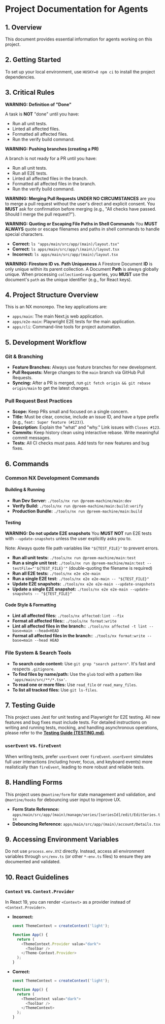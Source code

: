 # Project Documentation for Agents

## 1. Overview

This document provides essential information for agents working on this project.

## 2. Getting Started

To set up your local environment, use `HUSKY=0 npm ci` to install the project dependencies.

## 3. Critical Rules

**WARNING: Definition of "Done"**

A task is **NOT** "done" until you have:

- Run all unit tests.
- Linted all affected files.
- Formatted all affected files.
- Run the verify build command.

**WARNING: Pushing branches (creating a PR)**

A branch is not ready for a PR until you have:

- Run all unit tests.
- Run all E2E tests.
- Linted all affected files in the branch.
- Formatted all affected files in the branch.
- Run the verify build command.

**WARNING: Merging Pull Requests**
**UNDER NO CIRCUMSTANCES** are you to merge a pull request without the user's direct and explicit consent. You **MUST** ask for confirmation before merging (e.g., "All checks have passed. Should I merge the pull request?").

**WARNING: Quoting or Escaping File Paths in Shell Commands**
You **MUST ALWAYS** quote or escape filenames and paths in shell commands to handle special characters.

- **Correct:** `ls "apps/main/src/app/(main)/layout.tsx"`
- **Correct:** `ls apps/main/src/app/\(main\)/layout.tsx`
- **Incorrect:** `ls apps/main/src/app/(main)/layout.tsx`

**WARNING: Firestore ID vs. Path Uniqueness**
A Firestore Document **ID** is only unique within its parent collection. A Document **Path** is always globally unique. When processing `collectionGroup` queries, you **MUST** use the document's `path` as the unique identifier (e.g., for React keys).

## 4. Project Structure Overview

This is an NX monorepo. The key applications are:

- `apps/main`: The main Next.js web application.
- `apps/e2e-main`: Playwright E2E tests for the main application.
- `apps/cli`: Command-line tools for project automation.

## 5. Development Workflow

### Git & Branching

- **Feature Branches:** Always use feature branches for new development.
- **Pull Requests:** Merge changes to the `main` branch via GitHub Pull Requests.
- **Syncing:** After a PR is merged, run `git fetch origin && git rebase origin/main` to get the latest changes.

### Pull Request Best Practices

- **Scope:** Keep PRs small and focused on a single concern.
- **Title:** Must be clear, concise, include an issue ID, and have a type prefix (e.g., `feat: Super feature (#123)`).
- **Description:** Explain the "what" and "why." Link issues with `Closes #123`.
- **Commits:** Keep history clean using interactive rebase. Write meaningful commit messages.
- **Tests:** All CI checks must pass. Add tests for new features and bug fixes.

## 6. Commands

### Common NX Development Commands

#### Building & Running

- **Run Dev Server:** `./tools/nx run @preem-machine/main:dev`
- **Verify Build:** `./tools/nx run @preem-machine/main:build:verify`
- **Production Bundle:** `./tools/nx run @preem-machine/main:build`

#### Testing

**WARNING: Do not update E2E snapshots**
You **MUST NOT** run E2E tests with `--update-snapshots` unless the user explicitly asks you to.

Note: Always quote file path variables like `"${TEST_FILE}"` to prevent errors.

- **Run all unit tests:** `./tools/nx run @preem-machine/main:test`
- **Run a single unit test:** `./tools/nx run @preem-machine/main:test --testFile="'${TEST_FILE}'"` (double-quoting the filename is required)
- **Run all E2E tests:** `./tools/nx e2e e2e-main`
- **Run a single E2E test:** `./tools/nx e2e e2e-main -- "${TEST_FILE}"`
- **Update E2E snapshots:** `./tools/nx e2e e2e-main --update-snapshots`
- **Update a single E2E snapshot:** `./tools/nx e2e e2e-main --update-snapshots -- "${TEST_FILE}"`

#### Code Style & Formatting

- **Lint all affected files:** `./tools/nx affected:lint --fix`
- **Format all affected files:**: `./tools/nx format:write`
- **Lint all affected files in the branch:**: `./tools/nx affected -t lint --base=main --head=HEAD`
- **Format all affected files in the branch:**: `./tools/nx format:write --base=main --head HEAD`

### File System & Search Tools

- **To search code content:** Use `git grep "search pattern"`. It's fast and respects `.gitignore`.
- **To find files by name/path:** Use the `glob` tool with a pattern like `'apps/main/src/**/*.tsx'`.
- **To read one or more files:** Use `read_file` or `read_many_files`.
- **To list all tracked files:** Use `git ls-files`.

## 7. Testing Guide

This project uses Jest for unit testing and Playwright for E2E testing. All new features and bug fixes must include tests. For detailed instructions on writing and running tests, mocking, and handling asynchronous operations, please refer to the [**Testing Guide (TESTING.md)**](./TESTING.md).

### `userEvent` vs. `fireEvent`

When writing tests, prefer `userEvent` over `fireEvent`. `userEvent` simulates full user interactions (including hover, focus, and keyboard events) more realistically than `fireEvent`, leading to more robust and reliable tests.

## 8. Handling Forms

This project uses `@mantine/form` for state management and validation, and `@mantine/hooks` for debouncing user input to improve UX.

- **Form State Reference:** `apps/main/src/app/(main)/manage/series/[seriesId]/edit/EditSeries.tsx`
- **Debouncing Reference:** `apps/main/src/app/(main)/account/Details.tsx`

## 9. Accessing Environment Variables

Do not use `process.env.XYZ` directly. Instead, access all environment variables through `src/env.ts` (or other `*-env.ts` files) to ensure they are documented and validated.

## 10. React Guidelines

### `Context` vs. `Context.Provider`

In React 19, you can render `<Context>` as a provider instead of `<Context.Provider>`.

- **Incorrect:**

  ```typescript
  const ThemeContext = createContext('light');

  function App() {
    return (
      <ThemeContext.Provider value="dark">
        <Toolbar />
      </Theme-Context.Provider>
    );
  }
  ```

- **Correct:**

  ```typescript
  const ThemeContext = createContext('light');

  function App() {
    return (
      <ThemeContext value="dark">
        <Toolbar />
      </ThemeContext>
    );
  }
  ```
